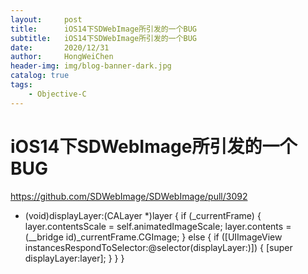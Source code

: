 ```yaml
---
layout:     post
title:      iOS14下SDWebImage所引发的一个BUG
subtitle:   iOS14下SDWebImage所引发的一个BUG
date:       2020/12/31
author:     HongWeiChen
header-img: img/blog-banner-dark.jpg
catalog: true
tags:
    - Objective-C
---
```


# iOS14下SDWebImage所引发的一个BUG

https://github.com/SDWebImage/SDWebImage/pull/3092

- (void)displayLayer:(CALayer *)layer
{
    if (_currentFrame) {
        layer.contentsScale = self.animatedImageScale;
        layer.contents = (__bridge id)_currentFrame.CGImage;
    } else {
        if ([UIImageView instancesRespondToSelector:@selector(displayLayer:)]) {
            [super displayLayer:layer];
        }
    }
}
